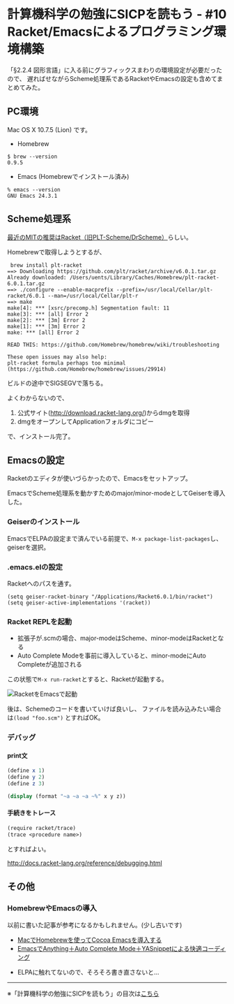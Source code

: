 計算機科学の勉強にSICPを読もう - #10 Racket/Emacsによるプログラミング環境構築
======================================

「§2.2.4 図形言語」に入る前にグラフィックスまわりの環境設定が必要だったので、
遅ればせながらScheme処理系であるRacketやEmacsの設定も含めてまとめてみた。

PC環境
--------------------------------

Mac OS X 10.7.5 (Lion) です。

- Homebrew
```
$ brew --version
0.9.5
```

- Emacs (Homebrewでインストール済み)
```
% emacs --version
GNU Emacs 24.3.1
```

Scheme処理系
--------------------------------

[最近のMITの推奨はRacket（旧PLT-Scheme/DrScheme）](http://cl.naist.jp/index.php?SICP%CA%D9%B6%AF%B2%F1)らしい。

Homebrewで取得しようとするが、

```
 brew install plt-racket
==> Downloading https://github.com/plt/racket/archive/v6.0.1.tar.gz
Already downloaded: /Users/uents/Library/Caches/Homebrew/plt-racket-6.0.1.tar.gz
==> ./configure --enable-macprefix --prefix=/usr/local/Cellar/plt-racket/6.0.1 --man=/usr/local/Cellar/plt-r
==> make
make[4]: *** [xsrc/precomp.h] Segmentation fault: 11
make[3]: *** [all] Error 2
make[2]: *** [3m] Error 2
make[1]: *** [3m] Error 2
make: *** [all] Error 2

READ THIS: https://github.com/Homebrew/homebrew/wiki/troubleshooting

These open issues may also help:
plt-racket formula perhaps too minimal (https://github.com/Homebrew/homebrew/issues/29914)
```

ビルドの途中でSIGSEGVで落ちる。

よくわからないので、

1. 公式サイト(http://download.racket-lang.org/)からdmgを取得
2. dmgをオープンしてApplicationフォルダにコピー

で、インストール完了。


Emacsの設定
--------------------------------

Racketのエディタが使いづらかったので、Emacsをセットアップ。

EmacsでScheme処理系を動かすためのmajor/minor-modeとしてGeiserを導入した。

### Geiserのインストール

EmacsでELPAの設定まで済んでいる前提で、```M-x package-list-packages```し、geiserを選択。

### .emacs.elの設定

Racketへのパスを通す。

```elisp
(setq geiser-racket-binary "/Applications/Racket6.0.1/bin/racket")
(setq geiser-active-implementations '(racket))
```

### Racket REPLを起動

- 拡張子が.scmの場合、major-modeはScheme、minor-modeはRacketとなる
- Auto Complete Modeを事前に導入していると、minor-modeにAuto Completeが追加される

この状態で```M-x run-racket```とすると、Racketが起動する。

![RacketをEmacsで起動](https://farm3.staticflickr.com/2929/14423624370_8f74e98a57_o_d.png)

後は、Schemeのコードを書いていけば良いし、
ファイルを読み込みたい場合は```(load "foo.scm")``` とすればOK。

### デバッグ

#### print文

```scheme
(define x 1)
(define y 2)
(define z 3)

(display (format "~a ~a ~a ~%" x y z))
```

#### 手続きをトレース

```scheme
(require racket/trace)
(trace <procedure name>)
```

とすればよい。

http://docs.racket-lang.org/reference/debugging.html


その他
--------------------------------

### HomebrewやEmacsの導入

以前に書いた記事が参考になるかもしれません。(少し古いです)

- [MacでHomebrewを使ってCocoa Emacsを導入する](/entry/20120303/1330745761)
- [EmacsでAnything＋Auto Complete Mode＋YASnippetによる快適コーディング](/entry/20120311/1331468314)
 + ELPAに触れてないので、そろそろ書き直さないと...

--------------------------------

※「計算機科学の勉強にSICPを読もう」の目次は[こちら](/entry/sicp/index.md)
